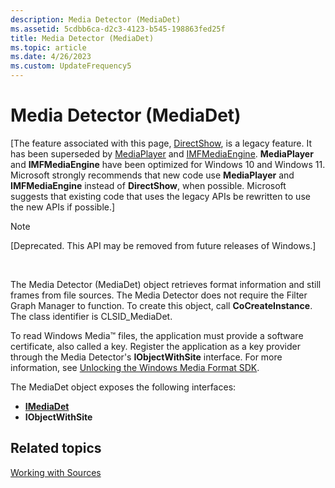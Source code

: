 ```yaml
---
description: Media Detector (MediaDet)
ms.assetid: 5cdbb6ca-d2c3-4123-b545-198863fed25f
title: Media Detector (MediaDet)
ms.topic: article
ms.date: 4/26/2023
ms.custom: UpdateFrequency5
---
```


# Media Detector (MediaDet)

\[The feature associated with this page, [DirectShow](/windows/win32/directshow/directshow), is a legacy feature. It has been superseded by [MediaPlayer](/uwp/api/Windows.Media.Playback.MediaPlayer) and [IMFMediaEngine](/windows/win32/api/mfmediaengine/nn-mfmediaengine-imfmediaengine). **MediaPlayer** and **IMFMediaEngine** have been optimized for Windows 10 and Windows 11. Microsoft strongly recommends that new code use **MediaPlayer** and **IMFMediaEngine** instead of **DirectShow**, when possible. Microsoft suggests that existing code that uses the legacy APIs be rewritten to use the new APIs if possible.\]

> [!Note]  
> \[Deprecated. This API may be removed from future releases of Windows.\]

 

The Media Detector (MediaDet) object retrieves format information and still frames from file sources. The Media Detector does not require the Filter Graph Manager to function. To create this object, call **CoCreateInstance**. The class identifier is CLSID\_MediaDet.

To read Windows Media™ files, the application must provide a software certificate, also called a key. Register the application as a key provider through the Media Detector's **IObjectWithSite** interface. For more information, see [Unlocking the Windows Media Format SDK](unlocking-the-windows-media-format-sdk.md).

The MediaDet object exposes the following interfaces:

-   [**IMediaDet**](imediadet.md)
-   **IObjectWithSite**

## Related topics

<dl> <dt>

[Working with Sources](working-with-sources.md)
</dt> </dl>

 

 



